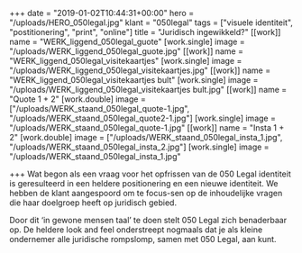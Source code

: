 +++
date = "2019-01-02T10:44:31+00:00"
hero = "/uploads/HERO_050legal.jpg"
klant = "050legal"
tags = ["visuele identiteit", "postitionering", "print", "online"]
title = "Juridisch ingewikkeld?"
[[work]]
name = "WERK_liggend_050legal_guote"
[work.single]
image = "/uploads/WERK_liggend_050legal_guote.jpg"
[[work]]
name = "WERK_liggend_050legal_visitekaartjes"
[work.single]
image = "/uploads/WERK_liggend_050legal_visitekaartjes.jpg"
[[work]]
name = "WERK_liggend_050legal_visitekaartjes bult"
[work.single]
image = "/uploads/WERK_liggend_050legal_visitekaartjes bult.jpg"
[[work]]
name = "Quote 1 + 2"
[work.double]
image = ["/uploads/WERK_staand_050legal_quote-1.jpg", "/uploads/WERK_staand_050legal_quote2-1.jpg"]
[work.single]
image = "/uploads/WERK_staand_050legal_quote-1.jpg"
[[work]]
name = "Insta 1 + 2"
[work.double]
image = ["/uploads/WERK_staand_050legal_insta_1.jpg", "/uploads/WERK_staand_050legal_insta_2.jpg"]
[work.single]
image = "/uploads/WERK_staand_050legal_insta_1.jpg"

+++
Wat begon als een vraag voor het  opfrissen van de 050 Legal identiteit is geresulteerd in een heldere positionering en een nieuwe identiteit. We hebben de  klant aangespoord om te focus-sen op de inhoudelijke vragen die haar doelgroep heeft op juridisch gebied.

Door dit ‘in gewone mensen taal’ te doen stelt 050 Legal zich benaderbaar op.  De heldere look and feel onderstreept nogmaals dat je als kleine ondernemer alle juridische rompslomp, samen met 050 Legal, aan kunt.